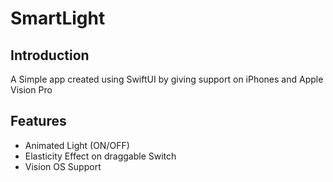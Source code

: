 # SmartLight

## Introduction
A Simple app created using SwiftUI by giving support on iPhones and Apple Vision Pro

## Features
  - Animated Light (ON/OFF)
  - Elasticity Effect on draggable Switch
  - Vision OS Support
